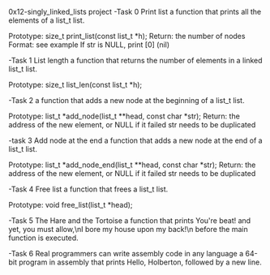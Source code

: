 0x12-singly_linked_lists project
-Task 0
Print list
 a function that prints all the elements of a list_t list.

Prototype: size_t print_list(const list_t *h);
Return: the number of nodes
Format: see example
If str is NULL, print [0] (nil)

-Task 1
List length
a function that returns the number of elements in a linked list_t list.

Prototype: size_t list_len(const list_t *h);

-Task 2
a function that adds a new node at the beginning of a list_t list.

Prototype: list_t *add_node(list_t **head, const char *str);
Return: the address of the new element, or NULL if it failed
str needs to be duplicated

-task 3
 Add node at the end
 a function that adds a new node at the end of a list_t list.

Prototype: list_t *add_node_end(list_t **head, const char *str);
Return: the address of the new element, or NULL if it failed
str needs to be duplicated

-Task 4
Free list
 a function that frees a list_t list.

Prototype: void free_list(list_t *head);

-Task 5
The Hare and the Tortoise
a function that prints You're beat! and yet, you must allow,\nI bore my house upon my back!\n before the main function is executed.

-Task 6
 Real programmers can write assembly code in any language
a 64-bit program in assembly that prints Hello, Holberton, followed by a new line.
